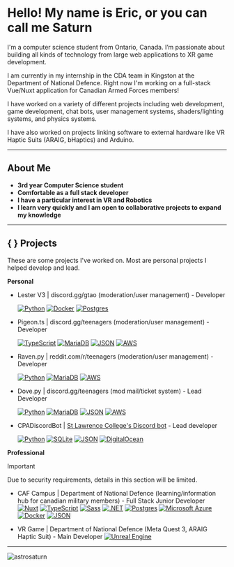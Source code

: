 # Hello! My name is Eric, or you can call me Saturn
I'm a computer science student from Ontario, Canada. I’m passionate about building all kinds of technology from large web applications to XR game development. 

I am currently in my internship in the CDA team in Kingston at the Department of National Defence. Right now I'm working on a full-stack Vue/Nuxt application for Canadian Armed Forces members!

I have worked on a variety of different projects including web development, game development, chat bots, user management systems, shaders/lighting systems, and physics systems. 

I have also worked on projects linking software to external hardware like VR Haptic Suits (ARAIG, bHaptics) and Arduino.

---

## About Me
- **3rd year Computer Science student** 
- **Comfortable as a full stack developer** 
- **I have a particular interest in VR and Robotics**
- **I learn very quickly and I am open to collaborative projects to expand my knowledge**

---

## { } Projects

These are some projects I've worked on. Most are personal projects I helped develop and lead. 

**Personal**

- Lester V3     | discord.gg/gtao  (moderation/user management) - Developer

  [![Python](https://img.shields.io/badge/Python-3776AB?logo=python&logoColor=fff)](#) [![Docker](https://img.shields.io/badge/Docker-2496ED?logo=docker&logoColor=fff)](#) 
  [![Postgres](https://img.shields.io/badge/Postgres-%23316192.svg?logo=postgresql&logoColor=white)](#)

- Pigeon.ts     | discord.gg/teenagers  (moderation/user management) - Developer
  
  [![TypeScript](https://img.shields.io/badge/TypeScript-3178C6?logo=typescript&logoColor=fff)](#) [![MariaDB](https://img.shields.io/badge/MariaDB-003545?logo=mariadb&logoColor=white)](#) 
  [![JSON](https://img.shields.io/badge/JSON-000?logo=json&logoColor=fff)](#) [![AWS](https://custom-icon-badges.demolab.com/badge/AWS-%23FF9900.svg?logo=aws&logoColor=white)](#)

- Raven.py      | reddit.com/r/teenagers  (moderation/user management) - Developer

  [![Python](https://img.shields.io/badge/Python-3776AB?logo=python&logoColor=fff)](#) [![MariaDB](https://img.shields.io/badge/MariaDB-003545?logo=mariadb&logoColor=white)](#) 
  [![AWS](https://custom-icon-badges.demolab.com/badge/AWS-%23FF9900.svg?logo=aws&logoColor=white)](#)

- Dove.py       | discord.gg/teenagers  (mod mail/ticket system) - Lead Developer

  [![Python](https://img.shields.io/badge/Python-3776AB?logo=python&logoColor=fff)](#) [![MariaDB](https://img.shields.io/badge/MariaDB-003545?logo=mariadb&logoColor=white)](#)
  [![JSON](https://img.shields.io/badge/JSON-000?logo=json&logoColor=fff)](#) [![AWS](https://custom-icon-badges.demolab.com/badge/AWS-%23FF9900.svg?logo=aws&logoColor=white)](#)

- CPADiscordBot | [St Lawrence College's Discord bot](https://github.com/astrosaturn/CPADiscordBot) - Lead developer

  [![Python](https://img.shields.io/badge/Python-3776AB?logo=python&logoColor=fff)](#) [![SQLite](https://img.shields.io/badge/SQLite-%2307405e.svg?logo=sqlite&logoColor=white)](#) 
  [![JSON](https://img.shields.io/badge/JSON-000?logo=json&logoColor=fff)](#) [![DigitalOcean](https://img.shields.io/badge/DigitalOcean-%230167ff.svg?logo=digitalOcean&logoColor=white)](#)

**Professional**

> [!IMPORTANT]
> Due to security requirements, details in this section will be limited.

- CAF Campus    | Department of National Defence (learning/information hub for canadian military members) - Full Stack Junior Developer
  [![Nuxt](https://img.shields.io/badge/Nuxt-002E3B?logo=nuxt&logoColor=#00DC82)](#) 	[![TypeScript](https://img.shields.io/badge/TypeScript-3178C6?logo=typescript&logoColor=fff)](#) [![Sass](https://img.shields.io/badge/Sass-C69?logo=sass&logoColor=fff)](#) 
  [![.NET](https://img.shields.io/badge/.NET-512BD4?logo=dotnet&logoColor=fff)](#) [![Postgres](https://img.shields.io/badge/Postgres-%23316192.svg?logo=postgresql&logoColor=white)](#) [![Microsoft Azure](https://custom-icon-badges.demolab.com/badge/Microsoft%20Azure-0089D6?logo=msazure&logoColor=white)](#)
  [![Docker](https://img.shields.io/badge/Docker-2496ED?logo=docker&logoColor=fff)](#) [![JSON](https://img.shields.io/badge/JSON-000?logo=json&logoColor=fff)](#)

- VR Game  | Department of National Defence (Meta Quest 3, ARAIG Haptic Suit) - Main Developer 
  [![Unreal Engine](https://img.shields.io/badge/Unreal%20Engine-%23313131.svg?logo=unrealengine&logoColor=white)](#) 
---

<p align="left"> <img src="https://komarev.com/ghpvc/?username=astrosaturn&label=Profile%20views&color=3cb371" alt="astrosaturn" /> </p>
